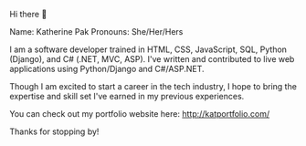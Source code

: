 Hi there 👋

Name: Katherine Pak
Pronouns: She/Her/Hers

I am a software developer trained in HTML, CSS, JavaScript, SQL, Python (Django), and C# (.NET, MVC, ASP). I've written and contributed to live web applications using Python/Django and C#/ASP.NET.

Though I am excited to start a career in the tech industry, I hope to bring the expertise and skill set I've earned in my previous experiences.

You can check out my portfolio website here: http://katportfolio.com/

Thanks for stopping by!
